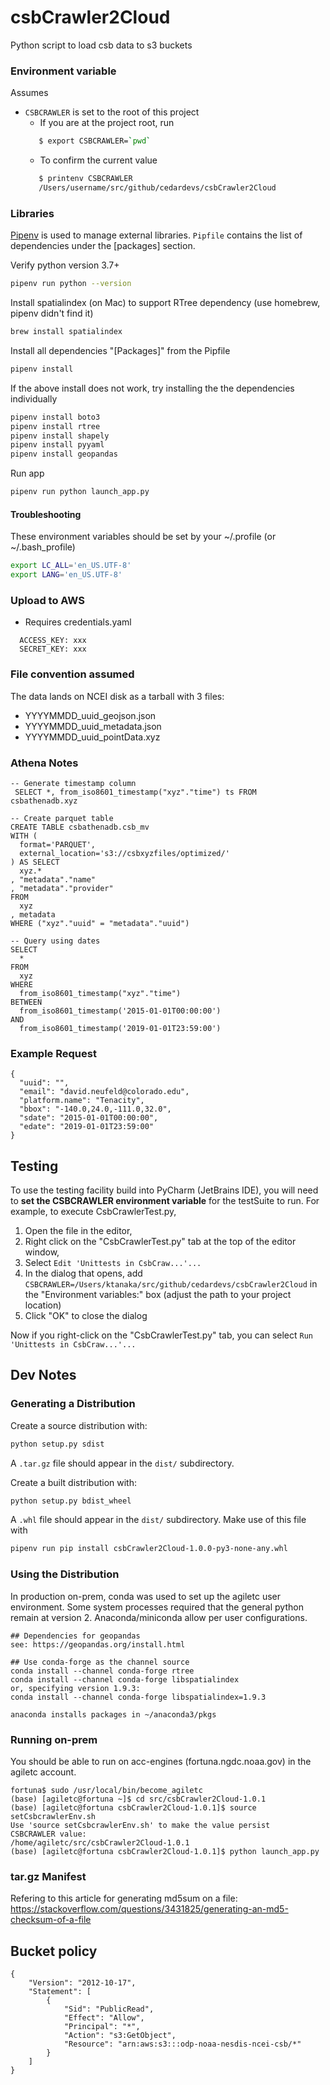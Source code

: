 # csbCrawler2Cloud
Python script to load csb data to s3 buckets

### Environment variable
Assumes
 -  `CSBCRAWLER` is set to the root of this project
    - If you are at the project root, run 
    ```bash
       $ export CSBCRAWLER=`pwd`
    ```
    - To confirm the current value
    ```bash
       $ printenv CSBCRAWLER
       /Users/username/src/github/cedardevs/csbCrawler2Cloud
    ```

### Libraries
[Pipenv](https://pipenv-fork.readthedocs.io/en/latest/) is used to manage external libraries. `Pipfile` contains the list of dependencies under the [packages] section.

Verify python version 3.7+
```bash
pipenv run python --version
```

Install spatialindex (on Mac) to support RTree dependency (use homebrew, pipenv didn't find it)
```bash
brew install spatialindex
```

Install all dependencies "[Packages]" from the Pipfile
```bash
pipenv install
```
If the above install does not work, try installing the the dependencies individually
```bash
pipenv install boto3
pipenv install rtree
pipenv install shapely
pipenv install pyyaml
pipenv install geopandas
```

Run app
```bash
pipenv run python launch_app.py
```
#### Troubleshooting
These environment variables should be set by your ~/.profile (or ~/.bash_profile)
```bash
export LC_ALL='en_US.UTF-8'
export LANG='en_US.UTF-8'
```

### Upload to AWS
 - Requires credentials.yaml
 ```
   ACCESS_KEY: xxx
   SECRET_KEY: xxx
 ```
   
### File convention assumed  
The data lands on NCEI disk as a tarball with 3 files:
 - YYYYMMDD_uuid_geojson.json
 - YYYYMMDD_uuid_metadata.json
 - YYYYMMDD_uuid_pointData.xyz
 
### Athena Notes
```
-- Generate timestamp column
 SELECT *, from_iso8601_timestamp("xyz"."time") ts FROM csbathenadb.xyz 

-- Create parquet table 
CREATE TABLE csbathenadb.csb_mv
WITH (
  format='PARQUET',
  external_location='s3://csbxyzfiles/optimized/'
) AS SELECT
  xyz.*
, "metadata"."name"
, "metadata"."provider"
FROM
  xyz
, metadata
WHERE ("xyz"."uuid" = "metadata"."uuid")

-- Query using dates
SELECT
  *
FROM
  xyz
WHERE
  from_iso8601_timestamp("xyz"."time")
BETWEEN 
  from_iso8601_timestamp('2015-01-01T00:00:00') 
AND 
  from_iso8601_timestamp('2019-01-01T23:59:00')   
```
  
### Example Request 
```
{
  "uuid": "",
  "email": "david.neufeld@colorado.edu",
  "platform.name": "Tenacity",
  "bbox": "-140.0,24.0,-111.0,32.0",
  "sdate": "2015-01-01T00:00:00",
  "edate": "2019-01-01T23:59:00"
}
```

## Testing
To use the testing facility build into PyCharm (JetBrains IDE), you will need to **set the CSBCRAWLER environment variable** for the 
testSuite to run. For example, to execute CsbCrawlerTest.py, 
1. Open the file in the editor, 
1. Right click on the "CsbCrawlerTest.py" tab at the top of the editor window, 
1. Select `Edit 'Unittests in CsbCraw...'...`
1. In the dialog that opens, add `CSBCRAWLER=/Users/ktanaka/src/github/cedardevs/csbCrawler2Cloud` in the "Environment 
variables:" box (adjust the path to your project location)
1. Click "OK" to close the dialog

Now if you right-click on the "CsbCrawlerTest.py" tab, you can select `Run 'Unittests in CsbCraw...'...`

## Dev Notes
### Generating a Distribution
Create a source distribution with:
```bash
python setup.py sdist
```
A `.tar.gz` file should appear in the `dist/` subdirectory.

Create a built distribution with:
``` bash
python setup.py bdist_wheel
```
A `.whl` file should appear in the `dist/` subdirectory.
Make use of this file with 
```bash
pipenv run pip install csbCrawler2Cloud-1.0.0-py3-none-any.whl
```

### Using the Distribution
In production on-prem, conda was used to set up the agiletc user environment. Some system processes required that the
general python remain at version 2. Anaconda/miniconda allow per user configurations.

```
## Dependencies for geopandas
see: https://geopandas.org/install.html

## Use conda-forge as the channel source 
conda install --channel conda-forge rtree
conda install --channel conda-forge libspatialindex
or, specifying version 1.9.3:
conda install --channel conda-forge libspatialindex=1.9.3

anaconda installs packages in ~/anaconda3/pkgs
```

### Running on-prem
You should be able to run on acc-engines (fortuna.ngdc.noaa.gov) in the agiletc account.

```
fortuna$ sudo /usr/local/bin/become_agiletc
(base) [agiletc@fortuna ~]$ cd src/csbCrawler2Cloud-1.0.1
(base) [agiletc@fortuna csbCrawler2Cloud-1.0.1]$ source setCsbcrawlerEnv.sh
Use 'source setCsbcrawlerEnv.sh' to make the value persist
CSBCRAWLER value:
/home/agiletc/src/csbCrawler2Cloud-1.0.1
(base) [agiletc@fortuna csbCrawler2Cloud-1.0.1]$ python launch_app.py
```

### tar.gz Manifest
Refering to this article for generating md5sum on a file:
https://stackoverflow.com/questions/3431825/generating-an-md5-checksum-of-a-file

## Bucket policy
```
{
    "Version": "2012-10-17",
    "Statement": [
        {
            "Sid": "PublicRead",
            "Effect": "Allow",
            "Principal": "*",
            "Action": "s3:GetObject",
            "Resource": "arn:aws:s3:::odp-noaa-nesdis-ncei-csb/*"
        }
    ]
}
```
